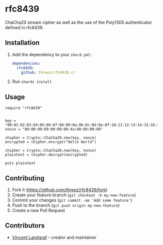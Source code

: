 # rfc8439

ChaCha20 stream cipher as well as the use of the Poly1305 authenticator
defined in rfc8439.

## Installation

1. Add the dependency to your `shard.yml`:

   ```yaml
   dependencies:
     rfc8439:
       github: threez/rfc8439.cr
   ```

2. Run `shards install`

## Usage

```crystal
require "rfc8439"


key = "00:01:02:03:04:05:06:07:08:09:0a:0b:0c:0d:0e:0f:10:11:12:13:14:15:16:17:18:19:1a:1b:1c:1d:1e:1f"
nonce = "00:00:00:09:00:00:00:4a:00:00:00:00"

chipher = Crypto::ChaCha20.new(key, nonce)
encrypted = chipher.encrypt("Hello World")

chipher = Crypto::ChaCha20.new(key, nonce)
plaintext = chipher.decrypt(encrypted)

puts plaintext
```

## Contributing

1. Fork it (<https://github.com/threez/rfc8439/fork>)
2. Create your feature branch (`git checkout -b my-new-feature`)
3. Commit your changes (`git commit -am 'Add some feature'`)
4. Push to the branch (`git push origin my-new-feature`)
5. Create a new Pull Request

## Contributors

- [Vincent Landgraf](https://github.com/threez) - creator and maintainer
